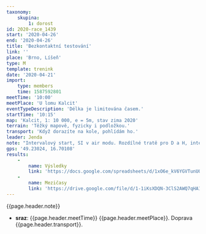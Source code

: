 ```yaml
---
taxonomy:
    skupina:
        1: dorost
id: 2020-race_1439
start: '2020-04-26'
end: '2020-04-26'
title: 'Bezkontaktní testování'
link: ''
place: 'Brno, Líšeň'
type: M
template: trenink
date: '2020-04-21'
import:
    type: members
    time: 1587592801
meetTime: '10:00'
meetPlace: 'U lomu Kalcit'
eventTypeDescription: 'Délka je limitována časem.'
startTime: '10:15'
map: 'Kalcit, 1: 10 000, e = 5m, stav zima 2020'
terrain: 'Těžký mapově, fyzicky i podložkou.'
transport: 'Když dorazíte na kole, pohlídám ho.'
leader: Jenda
note: "Intervalový start, SI v air modu. Rozdílné tratě pro D a H, intervaly 5 minut\r\n\r\nUrčeno pro dorostence  a případně i eliťáky ZBM (aby nás nebylo moc). Pokud byste mohli jen odpoledne, napište to do přihlášky v členské sekci."
gps: '49.23024, 16.70108'
results:
    -
        name: Výsledky
        link: 'https://docs.google.com/spreadsheets/d/1xO6e_kV6YGVTunUQKD3f5vAyD_RicK7UKbNI2yZbVlo/edit#gid=0'
    -
        name: Mezičasy
        link: 'https://drive.google.com/file/d/1-1iKsXDQN-3ClS2AWQ7qHA1PcPmT_tQS/view?usp=sharing'
---
```

{{page.header.note}}
* **sraz**: {{page.header.meetTime}} {{page.header.meetPlace}}. Doprava {{page.header.transport}}.
